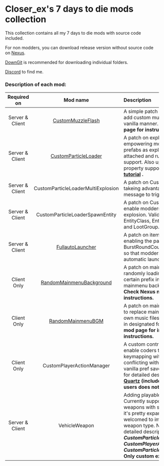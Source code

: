 # Closer_ex's 7 days to die mods collection

This collection contains all my 7 days to die mods with source code included.

For non modders, you can download release version without source code on [Nexus](https://www.nexusmods.com/7daystodie/users/91949543?tab=user+files).

[DownGit](https://minhaskamal.github.io/DownGit/#/home) is recommended for downloading individual folders.

[Discord](https://discord.com/channels/243577046616375297/945694105923616779) to find me.

### Description of each mod:

|Required on|Mod name|Description| 
|:---:|:---:|:---|
|Server & Client|[CustomMuzzleFlash](https://www.nexusmods.com/7daystodie/mods/2063) |A simple patch allowing modders to add custom muzzle flash particle in vanilla manner. **Check Nexus mod page for instructions.**|
|Server & Client|[CustomParticleLoader](https://www.nexusmods.com/7daystodie/mods/2036) |A patch on explosion particles, empowering modders to use custom prefabs as explosion particle, with both attached and runtime custom script support. Also updated with custom property support. **Check out the [tutorial](https://community.7daystodie.com/topic/27941-using-custom-explosion-particles-with-working-scripts-in-a20/) .**|
|Server & Client|CustomParticleLoaderMultiExplosion|A patch on CustomParticleLoader takeing advantage of particle collision message to trigger another explosion.|
|Server & Client|CustomParticleLoaderSpawnEntity|A patch on CustomParticleLoader, enable modders to spawn entities by explosion. Valid spawn sources are EntityClass, EntityGroup, EntityItem and LootGroup.|
|Server & Client|[FullautoLauncher](https://www.nexusmods.com/7daystodie/mods/2062) |A patch on item action launcher class enabling the passive effect BurstRoundCount and RoundRayCount, so that modders can create full automatic launchers.|
|Client Only|[RandomMainmenuBackground](https://www.nexusmods.com/7daystodie/mods/2120) |A patch on mainmenu background, randomly loading window groups with certain prefix in their name as mainmenu background and logo. **Check Nexus mod page for instructions.**|
|Client Only|[RandomMainmenuBGM](https://www.nexusmods.com/7daystodie/mods/2125) |A patch on mainmenu bgm, allow users to replace mainmenu bgm with their own music files by simply placing them in designated folders. **Check Nexus mod page for installation instructions.**|
|Client Only|CustomPlayerActionManager|A custom control option manager. This enable coders to add their own keymapping without worrying about conflicting with other mods or breaking vanilla pref save. Navigate to the folder for detailed description. **Requires [Quartz](https://github.com/s7092910/Quartz) (included in [SMX](https://www.nexusmods.com/7daystodie/mods/22) so SMX users does not need an extra copy)**|
|Server & Client|VehicleWeapon|Adding playable weapon to vehicles. Currently supports only explosive weapons with some special setup, but it's pretty expandable. You are always welcomed to implement your custom weapon type. Navigate to the folder for detailed description. **Requires *CustomParticleLoader* , *CustomPlayerActionManager* and *CustomParticleLoaderMultiExplosion*. Only custom explosion is supported.**|

